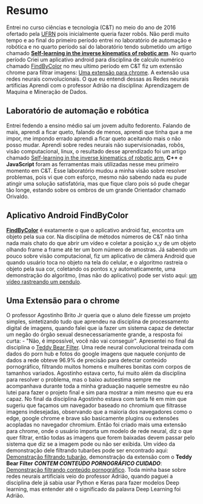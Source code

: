 # Resumo

Entrei no curso ciências e tecnologia (C&T) no meio do ano de 2016 ofertado pela [UFRN](https://www.ect.ufrn.br/) pois inicialmente
queria fazer robôs. Não perdi muito tempo e ao final do primeiro período entrei no laboratório de automação e robótica e no quarto período
saí do laboratório tendo submetido um artigo chamado [**Self-learning in the inverse kinematics of robotic arm**][Self-learning in the inverse kinematics of robotic arm]. No quarto período
Criei um aplicativo android para disciplina de calculo numérico chamado [FindByColor][FindByColor] no meu ultimo período em C&T fiz um  extensão chrome para filtrar imagens: [Uma extensão para chrome](https://github.com/samuel-cavalcanti/an-chrome-extension/blob/master/Uma_Extens_o_chrome_que_filtra_imagens_usando_redes_neurais_convolucionais__1_.pdf). A extensão usa redes neurais convolucionais. O que eu entendi dessas as Redes neurais artificias Aprendi com o professor Adrião na disciplina: Aprendizagem de Maquina e Mineração de Dados.



## Laboratório de automação e robótica
Entrei fedendo a ensino médio saí um jovem adulto fedorento. Falando de mais, aprendi a ficar queto, falando de menos, aprendi que tinha que a me impor, me impondo errado aprendi a ficar queto aceitando mais o não posso mudar. Aprendi sobre redes neurais não supervisionadas, robôs, visão computacional, linux, o resultado desse aprendizado foi um artigo chamado [Self-learning in the inverse kinematics of robotic arm][Self-learning in the inverse kinematics of robotic arm], __C++__ e __JavaScript__ foram as ferramentas mais utilizadas nesse meu primeiro momento em C&T. Esse laboratório mudou a minha visão sobre resolver problemas, pois vi que com esforço, mesmo não sabendo nada eu pude atingir uma solução satisfatória, mas que fique claro pois só pude chegar tão longe, estando sobre os ombros de um grande Orientador chamado Orivaldo.

## Aplicativo Android FindByColor
[**FindByColor**][FindByColor] é exatamente o que o aplicativo android faz, encontra um objeto pela sua cor.
Na disciplina de métodos números de C&T não tinha nada mais chato do que abrir um vídeo e coletar a posição x,y de um objeto olhando frame a frame até ter um
bom número de amostras. Já sabendo um pouco sobre visão computacional, fiz um aplicativo de câmera Android que quando usuário toca no objeto na tela do celular, e o algoritmo rastreia o objeto pela sua cor, coletando os pontos x,y automaticamente, uma demonstração do algoritmo, (mas não do aplicativo) pode ser visto aqui: [um vídeo rastreando um pendulo](https://www.youtube.com/watch?v=QERPhyaCtpk&ab_channel=SamuelCavalcanti).


## Uma Extensão para o chrome
O professor Agostinho Brito Jr queria que o aluno dele fizesse um projeto simples, sintetizando tudo que aprendeu na disciplina de processamento digital de imagens, quando falei que ia
fazer um sistema capaz de detectar um negão do órgão sexual desnecessariamente grande, a resposta foi curta: - "Não, é impossível, você não vai conseguir". Apresentei no final da disciplina o [Teddy Bear Filter](https://github.com/samuel-cavalcanti/teddy_bear_filter). Uma rede neural convolucional treinada com dados
do porn hub e fotos do google imagens que naquele conjunto de dados a rede obteve 96.9% de precisão para detectar conteúdo pornográfico, filtrando muitos homens e mulheres bonitas com corpos de tamanhos variados. Agostinho estava certo, fui muito além da disciplina para resolver o problema, mas o baixo autoestima sempre me acompanhava durante toda a minha graduação naquele semestre eu não lutei para fazer o projeto final e sim para mostrar a mim mesmo que eu era capaz. No final da disciplina Agostinho estava com tanta fé em mim que sugeriu que façamos um navegador baseado no chromium que filtrasse imagens indesejadas, observando que a maioria dos navegadores como o edge, google chrome e brave são basicamente plugins ou extensões acopladas no navegador chromium.
Então foi criado mais uma extensão para chrome, onde o usuário importa um modelo de rede neural, diz o que quer filtrar, então todas as imagens que forem baixadas devem passar pelo sistema que diz se a imagem pode ou não ser exibida. Um vídeo da demonstração dele filtrando tubarões pode ser encontrado aqui: [Demonstração filtrando tubarão](https://vimeo.com/454629223), demonstração da extensão com o **Teddy Bear Filter** **_CONTEM CONTEÚDO PORNOGRÁFICO CUIDADO_**: [Demonstração filtrando conteúdo pornográfico](https://vimeo.com/454627349). Toda minha base sobre redes neurais artificiais veio do professor Adrião, quando paguei a
disciplina dele já sabia usar Python e Keras para fazer modelos Deep learning, mas entender até o significado da palavra Deep Learning foi Adrião.


[Self-learning in the inverse kinematics of robotic arm]:https://ieeexplore.ieee.org/document/8215342
[FindByColor]:https://play.google.com/store/apps/details?id=cavalcanti.samuel.findbycolor2&hl=pt_BR&gl=US